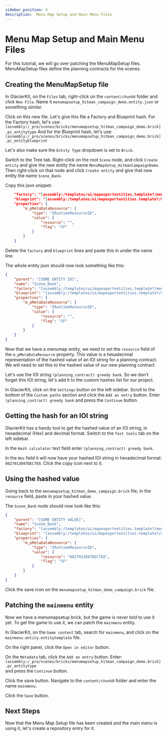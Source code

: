 ```yaml
---
sidebar_position: 4
description:  Menu Map Setup and Main Menu Files
---
```


# Menu Map Setup and Main Menu Files

For this tutorial, we will go over patching the MenuMapSetup files. MenuMapSetup files define the planning contracts for the scenes.

## Creating the MenuMapSetup file

In GlacierKit, on the `Files` tab, right-click on the `content/chunk0` folder and click `New File`. Name it `menumapsetup_hitman_campaign_demo.entity.json` or something similar.

Click on this new file. Let's give this file a Factory and Blueprint hash. For the Factory hash, let's use:  
`[assembly:/_pro/scenes/bricks/menumapsetup_hitman_campaign_demo.brick].pc_entitytype`
And for the Blueprint hash, let's use:
`[assembly:/_pro/scenes/bricks/menumapsetup_hitman_campaign_demo.brick].pc_entityblueprint`

Let's also make sure the `Entity Type` dropdown is set to `Brick`. 

Switch to the Tree tab. Right-click on the root `Scene` node, and click `Create entity` and give the new entity the name `MenuMapSetup_HitmanCampaignDemo`. Then right-click on that node and click `Create entity` and give that new entity the name `Scene_Bank`.

Copy this json snippet:
```json
	"factory": "[assembly:/templates/ui/mapexportentities.template?/menumap.entitytemplate].pc_entitytype",
	"blueprint": "[assembly:/templates/ui/mapexportentities.template?/menumap.entitytemplate].pc_entityblueprint",
	"properties": {
		"m_pMetaDataResource": {
			"type": "ZRuntimeResourceID",
			"value": {
				"resource": "",
				"flag": "5F"
			}
		}
	}
```
Delete the `factory` and `blueprint` lines and paste this in under the name line.

The whole entity json should now look something like this:
```json
{
	"parent": "[SOME ENTITY ID]",
	"name": "Scene_Bank",
	"factory": "[assembly:/templates/ui/mapexportentities.template?/menumap.entitytemplate].pc_entitytype",
	"blueprint": "[assembly:/templates/ui/mapexportentities.template?/menumap.entitytemplate].pc_entityblueprint",
	"properties": {
		"m_pMetaDataResource": {
			"type": "ZRuntimeResourceID",
			"value": {
				"resource": "",
				"flag": "5F"
			}
		}
	}
}
```
Now that we have a menumap entity, we need to set the `resource` field of the `m_pMetaDataResource` property. This value is a hexadecimal representation of the hashed value of an IOI string for a planning contract. We will need to set this to the hashed value of our new planning contract.

Let's use the IOI string `(planning_contract) greedy bank`. So we don't forget this IOI string, let's add it to the custom hashes list for our project.

In GlacierKit, click on the `Settings` button on the left sidebar. Scroll to the bottom of the `Custom paths` section and click the `Add an entry` button. Enter `(planning_contract) greedy bank` and press the `Continue` button.

## Getting the hash for an IOI string
GlacierKit has a handy tool to get the hashed value of an IOI string, in hexadecimal (Hex) and decimal format. Switch to the `Text tools` tab on the left sidebar.

In the `Hash calculator` text field enter `(planning_contract) greedy bank`.

In the `Hex` field it will now have your hashed IOI string in hexadecimal format: `0027913897DEC7E8`. Click the copy icon next to it.

## Using the hashed value
Going back to the `menumapsetup_hitman_demo_campaign.brick` file, in the `resource` field, paste in your hashed value.

The `Scene_Bank` node should now look like this:
```json
{
	"parent": "[SOME ENTITY VALUE]",
	"name": "Scene_Bank",
	"factory": "[assembly:/templates/ui/mapexportentities.template?/menumap.entitytemplate].pc_entitytype",
	"blueprint": "[assembly:/templates/ui/mapexportentities.template?/menumap.entitytemplate].pc_entityblueprint",
	"properties": {
		"m_pMetaDataResource": {
			"type": "ZRuntimeResourceID",
			"value": {
				"resource": "0027913897DEC7E8",
				"flag": "5F"
			}
		}
	}
}
```

Click the save icon on the `menumapsetup_hitman_demo_campaign.brick` file.

## Patching the `mainmenu` entity

Now we have a menumapsetup brick, but the game is never told to use it yet. To get the game to use it, we can patch the `mainmenu` entity.

In GlacierKit, on the `Game content` tab, search for `mainmenu`, and click on the `mainmenu.entity.entitytemplate` file.

On the right panel, click the `Open in editor` button.

On the `Metadata` tab, click the `Add an entry` button. Enter:
`[assembly:/_pro/scenes/bricks/menumapsetup_hitman_campaign_demo.brick].pc_entitytype`  
and press the `Continue` button.

Click the save button. Navigate to the `content/chunk0` folder and enter the name `mainmenu`.

Click the `Save` button.

## Next Steps
Now that the Menu Map Setup file has been created and the main menu is using it, let's create a repository entry for it. 